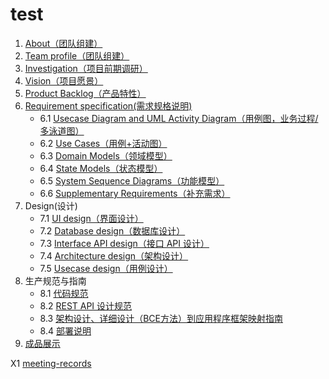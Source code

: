 # test

1. [About（团队组建）](documents/about.md)
2. [Team profile（团队组建）](documents/Team_profile.md)
3. [Investigation（项目前期调研）](documents/Investigation.md)
4. [Vision（项目愿景）](documents/Vision.md)
5. [Product Backlog（产品特性）](documents/Product_backlog.md)
6. [Requirement specification(需求规格说明)](documents/Requirement_specification.md) 
	- 6.1 [Usecase Diagram and UML Activity Diagram（用例图，业务过程/多泳道图）](documents/Requirement_specification/Usecase_diagram.md)
	- 6.2 [Use Cases（用例+活动图）](documents/Requirement_specification/Use_cases.md)
	- 6.3 [Domain Models（领域模型）](documents/Requirement_specification/Domain_models.md)
	- 6.4 [State Models（状态模型）](documents/Requirement_specification/State_models.md)
	- 6.5 [System Sequence Diagrams（功能模型）](documents/Requirement_specification/System_sequence_diagrams.md)
	- 6.6 [Supplementary Requirements（补充需求）](documents/Requirement_specification/Supplementary_requirements.md)
7. Design(设计)
	- 7.1 [UI design（界面设计）](documents/Design/UI/UI_design.md)
	- 7.2 [Database design（数据库设计）](documents/Design/Database)
	- 7.3 [Interface API design（接口 API 设计）](documents/Design/API/API_design.md)
	- 7.4 [Architecture design（架构设计）](documents/Design/Architecture/Architecture_design.md)
	- 7.5 [Usecase design（用例设计）](documents/Design/Usecase/Usecase_design.md)
8. 生产规范与指南
	- 8.1 [代码规范](documents/Production_specification/Code_specification.md)
	- 8.2 [REST API 设计规范]()
	- 8.3 [架构设计、详细设计（BCE方法）到应用程序框架映射指南](documents/Production_specification/BCE.md)
	- 8.4 [部署说明](documents/Production_specification/Deployment_instructions.md)
9. [成品展示](documents/Demonstration.md)

X1 [meeting-records](docments/Meeting_records/Meeting_records.md)
